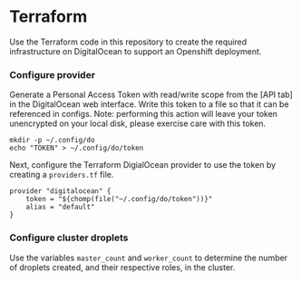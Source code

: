 # Terraform

Use the Terraform code in this repository to create the required infrastructure on DigitalOcean to support an Openshift deployment.

### Configure provider

Generate a Personal Access Token with read/write scope from the [API tab] in the DigitalOcean web interface. Write this token to a file so that it can be referenced in configs. Note: performing this action will leave your token unencrypted on your local disk, please exercise care with this token.

    mkdir -p ~/.config/do
    echo "TOKEN" > ~/.config/do/token

Next, configure the Terraform DigialOcean provider to use the token by creating a `providers.tf` file.

    provider "digitalocean" {
        token = "${chomp(file("~/.config/do/token"))}"
        alias = "default"
    }

### Configure cluster droplets

Use the variables `master_count` and `worker_count` to determine the number of droplets created, and their respective roles, in the cluster.



